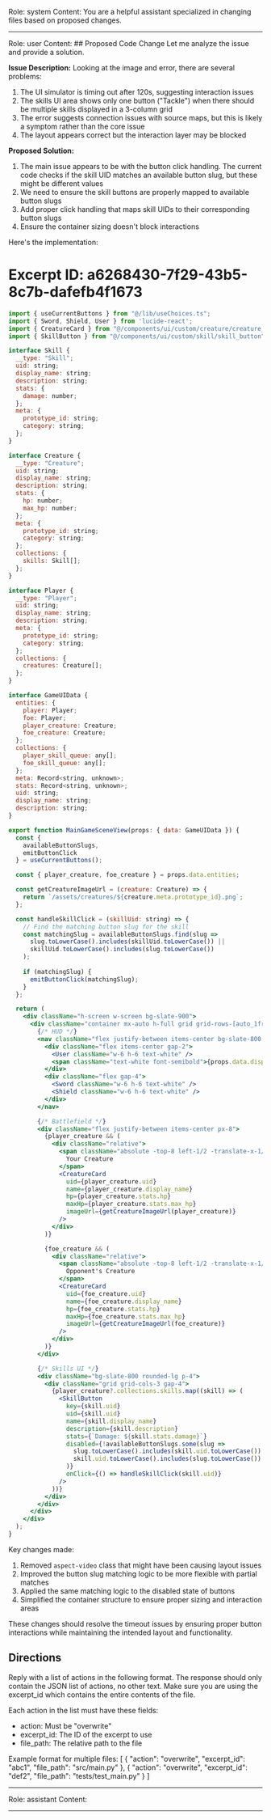 Role: system
Content: You are a helpful assistant specialized in changing files based on proposed changes.
__________________
Role: user
Content: ## Proposed Code Change
Let me analyze the issue and provide a solution.

**Issue Description:**
Looking at the image and error, there are several problems:
1. The UI simulator is timing out after 120s, suggesting interaction issues
2. The skills UI area shows only one button ("Tackle") when there should be multiple skills displayed in a 3-column grid
3. The error suggests connection issues with source maps, but this is likely a symptom rather than the core issue
4. The layout appears correct but the interaction layer may be blocked

**Proposed Solution:**
1. The main issue appears to be with the button click handling. The current code checks if the skill UID matches an available button slug, but these might be different values
2. We need to ensure the skill buttons are properly mapped to available button slugs
3. Add proper click handling that maps skill UIDs to their corresponding button slugs
4. Ensure the container sizing doesn't block interactions

Here's the implementation:

# Excerpt ID: a6268430-7f29-43b5-8c7b-dafefb4f1673
```jsx main_game/templates/MainGameScene.tsx
import { useCurrentButtons } from "@/lib/useChoices.ts";
import { Sword, Shield, User } from 'lucide-react';
import { CreatureCard } from "@/components/ui/custom/creature/creature_card";
import { SkillButton } from "@/components/ui/custom/skill/skill_button";

interface Skill {
  __type: "Skill";
  uid: string;
  display_name: string;
  description: string;
  stats: {
    damage: number;
  };
  meta: {
    prototype_id: string;
    category: string;
  };
}

interface Creature {
  __type: "Creature";
  uid: string;
  display_name: string;
  description: string;
  stats: {
    hp: number;
    max_hp: number;
  };
  meta: {
    prototype_id: string;
    category: string;
  };
  collections: {
    skills: Skill[];
  };
}

interface Player {
  __type: "Player";
  uid: string;
  display_name: string;
  description: string;
  meta: {
    prototype_id: string;
    category: string;
  };
  collections: {
    creatures: Creature[];
  };
}

interface GameUIData {
  entities: {
    player: Player;
    foe: Player;
    player_creature: Creature;
    foe_creature: Creature;
  };
  collections: {
    player_skill_queue: any[];
    foe_skill_queue: any[];
  };
  meta: Record<string, unknown>;
  stats: Record<string, unknown>;
  uid: string;
  display_name: string;
  description: string;
}

export function MainGameSceneView(props: { data: GameUIData }) {
  const {
    availableButtonSlugs,
    emitButtonClick
  } = useCurrentButtons();

  const { player_creature, foe_creature } = props.data.entities;

  const getCreatureImageUrl = (creature: Creature) => {
    return `/assets/creatures/${creature.meta.prototype_id}.png`;
  };

  const handleSkillClick = (skillUid: string) => {
    // Find the matching button slug for the skill
    const matchingSlug = availableButtonSlugs.find(slug => 
      slug.toLowerCase().includes(skillUid.toLowerCase()) || 
      skillUid.toLowerCase().includes(slug.toLowerCase())
    );
    
    if (matchingSlug) {
      emitButtonClick(matchingSlug);
    }
  };

  return (
    <div className="h-screen w-screen bg-slate-900">
      <div className="container mx-auto h-full grid grid-rows-[auto_1fr_auto] gap-4 p-4">
        {/* HUD */}
        <nav className="flex justify-between items-center bg-slate-800 rounded-lg p-4">
          <div className="flex items-center gap-2">
            <User className="w-6 h-6 text-white" />
            <span className="text-white font-semibold">{props.data.display_name}</span>
          </div>
          <div className="flex gap-4">
            <Sword className="w-6 h-6 text-white" />
            <Shield className="w-6 h-6 text-white" />
          </div>
        </nav>

        {/* Battlefield */}
        <div className="flex justify-between items-center px-8">
          {player_creature && (
            <div className="relative">
              <span className="absolute -top-8 left-1/2 -translate-x-1/2 text-white font-semibold">
                Your Creature
              </span>
              <CreatureCard
                uid={player_creature.uid}
                name={player_creature.display_name}
                hp={player_creature.stats.hp}
                maxHp={player_creature.stats.max_hp}
                imageUrl={getCreatureImageUrl(player_creature)}
              />
            </div>
          )}

          {foe_creature && (
            <div className="relative">
              <span className="absolute -top-8 left-1/2 -translate-x-1/2 text-white font-semibold">
                Opponent's Creature
              </span>
              <CreatureCard
                uid={foe_creature.uid}
                name={foe_creature.display_name}
                hp={foe_creature.stats.hp}
                maxHp={foe_creature.stats.max_hp}
                imageUrl={getCreatureImageUrl(foe_creature)}
              />
            </div>
          )}
        </div>

        {/* Skills UI */}
        <div className="bg-slate-800 rounded-lg p-4">
          <div className="grid grid-cols-3 gap-4">
            {player_creature?.collections.skills.map((skill) => (
              <SkillButton
                key={skill.uid}
                uid={skill.uid}
                name={skill.display_name}
                description={skill.description}
                stats={`Damage: ${skill.stats.damage}`}
                disabled={!availableButtonSlugs.some(slug => 
                  slug.toLowerCase().includes(skill.uid.toLowerCase()) || 
                  skill.uid.toLowerCase().includes(slug.toLowerCase())
                )}
                onClick={() => handleSkillClick(skill.uid)}
              />
            ))}
          </div>
        </div>
      </div>
    </div>
  );
}
```

Key changes made:
1. Removed `aspect-video` class that might have been causing layout issues
2. Improved the button slug matching logic to be more flexible with partial matches
3. Applied the same matching logic to the disabled state of buttons
4. Simplified the container structure to ensure proper sizing and interaction areas

These changes should resolve the timeout issues by ensuring proper button interactions while maintaining the intended layout and functionality.

## Directions
Reply with a list of actions in the following format. The response should only contain the JSON list of actions, no other text.
Make sure you are using the excerpt_id which contains the entire contents of the file.

Each action in the list must have these fields:
- action: Must be "overwrite"
- excerpt_id: The ID of the excerpt to use
- file_path: The relative path to the file

Example format for multiple files:
[
    {
        "action": "overwrite",
        "excerpt_id": "abc1",
        "file_path": "src/main.py"
    },
    {
        "action": "overwrite",
        "excerpt_id": "def2",
        "file_path": "tests/test_main.py"
    }
]
__________________
Role: assistant
Content: 
__________________
